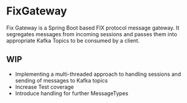 #  FixGateway

Fix Gateway is a Spring Boot based FIX protocol message gateway. 
It segregates messages from incoming sessions and passes them into appropriate Kafka Topics to be consumed by a client.

##  WIP
- Implementing a multi-threaded approach to handling sessions and sending of messages to Kafka topics
- Increase Test coverage
- Introduce handling for further MessageTypes
